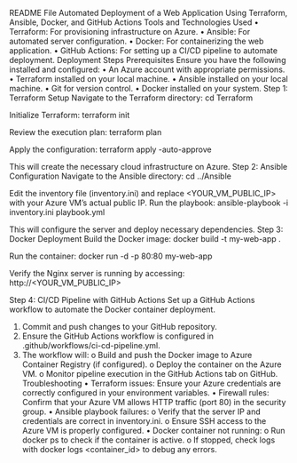 README File
Automated Deployment of a Web Application Using Terraform, Ansible, Docker, and GitHub Actions
Tools and Technologies Used
•	Terraform: For provisioning infrastructure on Azure.
•	Ansible: For automated server configuration.
•	Docker: For containerizing the web application.
•	GitHub Actions: For setting up a CI/CD pipeline to automate deployment.
Deployment Steps
Prerequisites
Ensure you have the following installed and configured:
•	An Azure account with appropriate permissions.
•	Terraform installed on your local machine.
•	Ansible installed on your local machine.
•	Git for version control.
•	Docker installed on your system.
Step 1: Terraform Setup
Navigate to the Terraform directory:
cd Terraform

Initialize Terraform:
terraform init

Review the execution plan:
terraform plan

Apply the configuration:
terraform apply -auto-approve

This will create the necessary cloud infrastructure on Azure.
Step 2: Ansible Configuration
Navigate to the Ansible directory:
cd ../Ansible

Edit the inventory file (inventory.ini) and replace <YOUR_VM_PUBLIC_IP> with your Azure VM’s actual public IP.
Run the playbook:
ansible-playbook -i inventory.ini playbook.yml

This will configure the server and deploy necessary dependencies.
Step 3: Docker Deployment
Build the Docker image:
docker build -t my-web-app .

Run the container:
docker run -d -p 80:80 my-web-app

Verify the Nginx server is running by accessing:
http://<YOUR_VM_PUBLIC_IP>

Step 4: CI/CD Pipeline with GitHub Actions
Set up a GitHub Actions workflow to automate the Docker container deployment.
1.	Commit and push changes to your GitHub repository.
2.	Ensure the GitHub Actions workflow is configured in .github/workflows/ci-cd-pipeline.yml.
3.	The workflow will: 
o	Build and push the Docker image to Azure Container Registry (if configured).
o	Deploy the container on the Azure VM.
o	Monitor pipeline execution in the GitHub Actions tab on GitHub.
Troubleshooting
•	Terraform issues: Ensure your Azure credentials are correctly configured in your environment variables.
•	Firewall rules: Confirm that your Azure VM allows HTTP traffic (port 80) in the security group.
•	Ansible playbook failures: 
o	Verify that the server IP and credentials are correct in inventory.ini.
o	Ensure SSH access to the Azure VM is properly configured.
•	Docker container not running: 
o	Run docker ps to check if the container is active.
o	If stopped, check logs with docker logs <container_id> to debug any errors.

